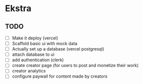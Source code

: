 # Ekstra

## TODO

- [ ] Make it deploy (vercel)
- [ ] Scaffold basic ui with mock data
- [ ] Actually set up a database (vercel postgresql)
- [ ] attach database to ui
- [ ] add authentication (clerk)
- [ ] create creator page (for users to post and monetize their work)
- [ ] creator analytics
- [ ] configure paywall for content made by creators
